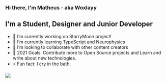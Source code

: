 
### Hi there, I'm Matheus - aka <b>Woxlayy</b>

## I'm a Student, Designer and Junior Developer

- 🔭 I’m currently working on StarryMoon project!
- 🌱 I’m currently learning TypeScript and Neurophysics
- 👯 I’m looking to collaborate with other content creators
- 🥅 2021 Goals: Contribute more to Open Source projects and Learn and write about new technologies.
- ⚡ Fun fact: I cry in the bath.


<img align="center" src="https://github-readme-stats.vercel.app/api?username=woxlayy&&show_icons=true&theme=merko">
